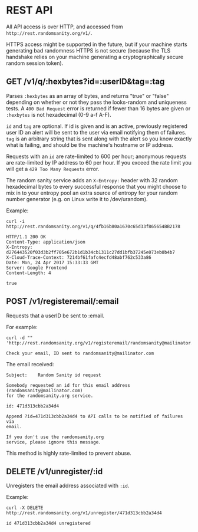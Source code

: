 # REST API

All API access is over HTTP, and accessed from
`http://rest.randomsanity.org/v1/`.

HTTPS access might be supported in the future, but if your machine starts
generating bad randomness HTTPS is not secure (because the TLS
handshake relies on your machine generating a cryptographically secure
random session token).

## GET /v1/q/:hexbytes?id=:userID&tag=:tag

Parses `:hexbytes` as an array of bytes, and returns "true" or "false"
depending on whether or not they pass the looks-random and uniqueness
tests. A `400 Bad Request` error is returned if fewer than 16 bytes
are given or `:hexbytes` is not hexadecimal (0-9 a-f A-F).

`id` and `tag` are optional. If id is given and is an active, previously
registered user ID an alert will be sent to the user via email
notifying them of failures. `tag` is an arbitrary string that is sent
along with the alert so you know exactly what is failing, and should
be the machine's hostname or IP address.

Requests with an `id` are rate-limited to 600 per hour; anonymous
requests are rate-limited by IP address to 60 per hour. If you exceed
the rate limit you will get a `429 Too Many Requests` error.

The random sanity service adds an `X-Entropy:` header with 32 random
hexadecimal bytes to every successful response that you might choose
to mix in to your entropy pool an extra source of entropy for your
random number generator (e.g. on Linux write it to /dev/urandom).

Example:

```
curl -i http://rest.randomsanity.org/v1/q/4fb16b80a1670c65d33f865654BB2178

HTTP/1.1 200 OK
Content-Type: application/json
X-Entropy: d276443520f03d3b2ff705e672b1d1b34cb1311c27dd1bfb37245e073eb0b4b7
X-Cloud-Trace-Context: 7214bf61fafc4ecfd48abf762c533a86
Date: Mon, 24 Apr 2017 15:33:33 GMT
Server: Google Frontend
Content-Length: 4

true
```

## POST /v1/registeremail/:email

Requests that a userID be sent to :email.

For example:

```
curl -d "" 'http://rest.randomsanity.org/v1/registeremail/randomsanity@mailinator.com'

Check your email, ID sent to randomsanity@mailinator.com
```

The email received:

```
Subject:	Random Sanity id request

Somebody requested an id for this email address 
(randomsanity@mailinator.com)
for the randomsanity.org service.

id: 471d313cbb2a34d4

Append ?id=471d313cbb2a34d4 to API calls to be notified of failures via 
email.

If you don't use the randomsanity.org
service, please ignore this message.

```

This method is highly rate-limited to prevent abuse.

## DELETE /v1/unregister/:id

Unregisters the email address associated with `:id`.

Example:

```
curl -X DELETE http://rest.randomsanity.org/v1/unregister/471d313cbb2a34d4

id 471d313cbb2a34d4 unregistered
```
